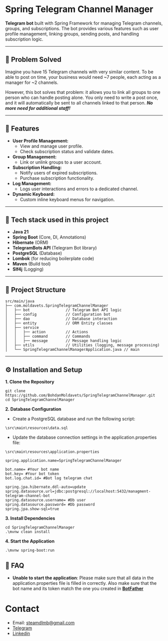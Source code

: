 # Spring Telegram Channel Manager
**Telegram bot** built with Spring Framework for managing Telegram channels, groups, and subscriptions. The bot provides various features such as user profile management, linking groups, sending posts, and handling subscription logic.

---

## 🧩 Problem Solved

Imagine you have 15 Telegram channels with very similar content.
To be able to post on time, your business would need ~7 people, each acting as a manager for ~2 channels.

However, this bot solves that problem: it allows you to link all groups to one person who can handle posting alone.
You only need to write a post once, and it will automatically be sent to all channels linked to that person.
***No more need for additional staff!***

---

## 🚀 Features

- **User Profile Management:**
    - View and manage user profile.
    - Check subscription status and validate dates.
- **Group Management:**
    - Link or unlink groups to a user account.
- **Subscription Handling:**
    - Notify users of expired subscriptions.
    - Purchase subscription functionality.
- **Log Management:**
    - Logs user interactions and errors to a dedicated channel.
- **Dynamic Keyboard:**
    - Custom inline keyboard menus for navigation.

---

## 🧰 Tech stack used in this project

- **Java 21**
- **Spring Boot** (Core, DI, Annotations)
- **Hibernate** (ORM)
- **TelegramBots API** (Telegram Bot library)
- **PostgreSQL** (Database)
- **Lombok** (for reducing boilerplate code)
- **Maven** (Build tool)
- **Slf4j** (Logging)
---

## 📂 Project Structure
```
src/main/java
├── com.moldavets.SpringTelegramChannelManager
│   ├── bot                // Telegram Bot API logic
│   ├── config             // Configuration bot
│   ├── dao                // Database interaction
│   ├── entity             // ORM Entity classes
│   ├── service
│   │   ├── action         // Actions
│   │   ├── command        // Commands
│   │   ├── message        // Message handling logic
│   ├── utils              // Utilities (logging, message processing)
│   └── SpringTelegramChannelManagerApplication.java // main
```
---

## ⚙️ Installation and Setup

**1. Clone the Repository**
```
git clone https://github.com/BohdanMoldavets/SpringTelegramChannelManager.git
cd SpringTelegramChannelManager
```

**2. Database Configuration**

+ Create a PostgreSQL database and run the following script:

```
\src\main\resources\data.sql
```

+ Update the database connection settings in the application.properties file:
```
\src\main\resources\application.properties

spring.application.name=SpringTelegramChannelManager

bot.name= #Your bot name
bot.key= #Your bot token
bot.log.chat.id= #Bot log telegram chat

spring.jpa.hibernate.ddl-auto=update
spring.datasource.url=jdbc:postgresql://localhost:5432/managment-telegram-channel-bot
spring.datasource.username= #Db user
spring.datasource.password= #Db password
spring.jpa.show-sql=true
```

**3. Install Dependencies**

```
cd SpringTelegramChannelManager
.\mvnw clean install
```

**4. Start the Application**

```
.\mvnw spring-boot:run
```

## 🛑 FAQ
+ **Unable to start the application**:
  Please make sure that all data in the application.properties file is filled in correctly. Also make sure that the bot name and its token match the one you created in **[BotFather](https://telegram.me/BotFather)**

# Contact

+ Email: steamdlmb@gmail.com
+ [Telegram](https://telegram.me/moldavets)
+ [Linkedin](https://www.linkedin.com/in/bohdan-moldavets/)


